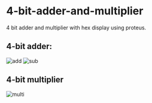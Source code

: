 # 4-bit-adder-and-multiplier
4 bit adder and multiplier with hex display using proteus.

## 4-bit adder:
![add](https://user-images.githubusercontent.com/50488701/156891500-94b1c004-a3b3-4ee8-8171-0bc68bf9b22f.PNG)
![sub](https://user-images.githubusercontent.com/50488701/156891515-861c14cd-a88f-4d32-b7d1-934a0ebfbe59.PNG)

## 4-bit multiplier
![multi](https://user-images.githubusercontent.com/50488701/156891522-fc1546d5-9d15-4f9c-bd51-d8de02db3a95.PNG)
